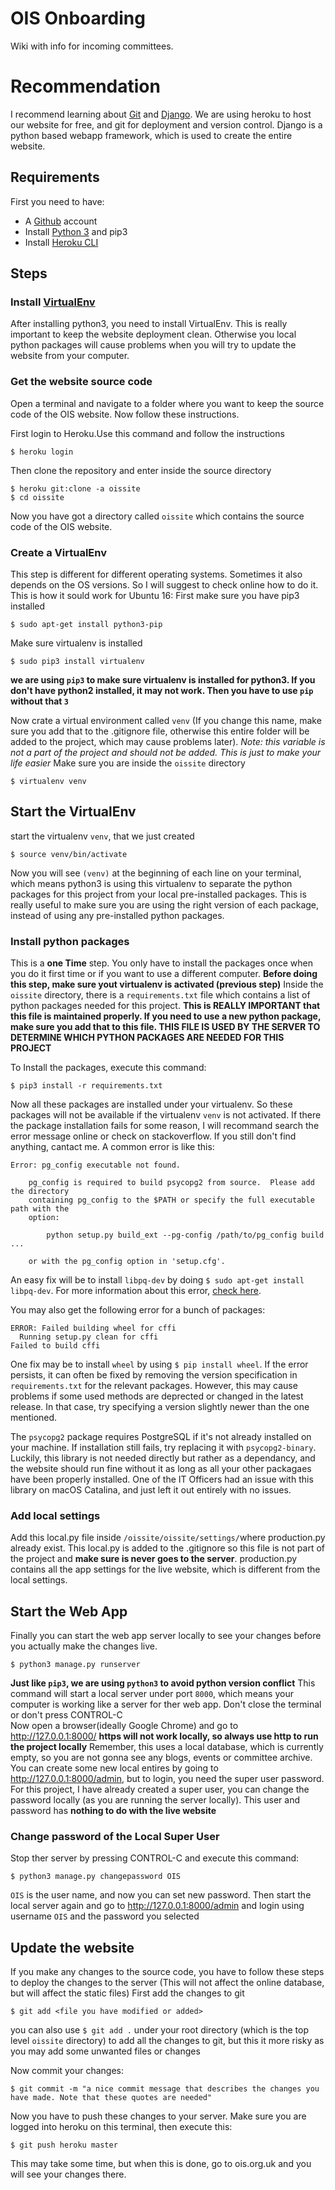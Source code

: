 # OIS Onboarding
Wiki with info for incoming committees.

# Recommendation
I recommend learning about [Git](https://try.github.io/) and [Django](https://www.djangoproject.com/start/).
We are using heroku to host our website for free, and git for deployment and version control.
Django is a python based webapp framework, which is used to create the entire website.

## Requirements
First you need to have:
* A [Github](https://github.com/) account 
* Install [Python 3](https://www.python.org/downloads/) and pip3
* Install [Heroku CLI](https://devcenter.heroku.com/articles/heroku-cli)

## Steps

### Install [VirtualEnv](https://docs.python.org/3/library/venv.html)
After installing python3, you need to install VirtualEnv. This is really important to keep the website deployment clean. Otherwise you local python packages will cause problems when you will try to update the website from your computer.

### Get the website source code

Open a terminal and navigate to a folder where you want to keep the source code of the OIS website. Now follow these instructions.

First login to Heroku.Use this command and follow the instructions
```
$ heroku login
```
Then clone the repository and enter inside the source directory
```
$ heroku git:clone -a oissite
$ cd oissite
```
Now you have got a directory called `oissite` which contains the source code of the OIS website.

### Create a VirtualEnv
This step is different for different operating systems. Sometimes it also depends on the OS versions. So I will suggest to check online how to do it. This is how it sould work for Ubuntu 16:
First make sure you have pip3 installed
```
$ sudo apt-get install python3-pip
```
Make sure virtualenv is installed
```
$ sudo pip3 install virtualenv 
```
**we are using `pip3` to make sure virtualenv is installed for python3. If you don't have python2 installed, it may not work. Then you have to use `pip` without that `3`**

Now crate a virtual environment called `venv` (If you change this name, make sure you add that to the .gitignore file, otherwise this entire folder will be added to the project, which may cause problems later). *Note: this variable is not a part of the project and should not be added. This is just to make your life easier*
Make sure you are inside the `oissite` directory
```
$ virtualenv venv 
```

## Start the VirtualEnv
start the virtualenv `venv`, that we just created
```
$ source venv/bin/activate
```
Now you will see `(venv)` at the beginning of each line on your terminal, which means python3 is using this virtualenv to separate the python packages for this project from your local pre-installed packages. This is really useful to make sure you are using the right version of each package, instead of using any pre-installed python packages.

### Install python packages
This is a **one Time** step. You only have to install the packages once when you do it first time or if you want to use a different computer.
**Before doing this step, make sure yout virtualenv is activated (previous step)**
Inside the `oissite` directory, there is a `requirements.txt` file which contains a list of python packages needed for this project. **This is REALLY IMPORTANT that this file is maintained properly. If you need to use a new python package, make sure you add that to this file. THIS FILE IS USED BY THE SERVER TO DETERMINE WHICH PYTHON PACKAGES ARE NEEDED FOR THIS PROJECT**

To Install the packages, execute this command:
```
$ pip3 install -r requirements.txt
```
Now all these packages are installed under your virtualenv. So these packages will not be available if the virtualenv `venv` is not activated.
If there the package installation fails for some reason, I will recommand search the error message online or check on stackoverflow. If you still don't find anything, cantact me.
A common error is like this:

```
Error: pg_config executable not found.
    
    pg_config is required to build psycopg2 from source.  Please add the directory
    containing pg_config to the $PATH or specify the full executable path with the
    option:
    
        python setup.py build_ext --pg-config /path/to/pg_config build ...
    
    or with the pg_config option in 'setup.cfg'.

```
An easy fix will be to install `libpq-dev` by doing `$ sudo apt-get install libpq-dev`. For more information about this error, [check here](https://stackoverflow.com/questions/11618898/pg-config-executable-not-found).

You may also get the following error for a bunch of packages:

```
ERROR: Failed building wheel for cffi
  Running setup.py clean for cffi
Failed to build cffi
```
One fix may be to install `wheel` by using `$ pip install wheel`. If the error persists, it can often be fixed by removing the version specification in `requirements.txt` for the relevant packages. However, this may cause problems if some used methods are deprected or changed in the latest release. In that case, try specifying a version slightly newer than the one mentioned. 

The `psycopg2` package requires PostgreSQL if it's not already installed on your machine. If installation still fails, try replacing it with `psycopg2-binary`. Luckily, this library is not needed directly but rather as a dependancy, and the website should run fine without it as long as all your other packagaes have been properly installed. One of the IT Officers had an issue with this library on macOS Catalina, and just left it out entirely with no issues.

### Add local settings
Add this local.py file inside `/oissite/oissite/settings/`where production.py already exist. This local.py is added to the .gitignore so this file is not part of the project and **make sure is never goes to the server**.
production.py contains all the app settings for the live website, which is different from the local settings.


## Start the Web App
Finally you can start the web app server locally to see your changes before you actually make the changes live.
```
$ python3 manage.py runserver
```
**Just like `pip3`, we are using `python3` to avoid python version conflict**
This command will start a local server under port `8000`, which means your computer is working like a server for ther web app. Don't close the terminal or don't press CONTROL-C  
Now open a browser(ideally Google Chrome) and go to http://127.0.0.1:8000/
**https will not work locally, so always use http to run the project locally**
Remember, this uses a local database, which is currently empty, so you are not gonna see any blogs, events or committee archive. You can create some new local entires by going to http://127.0.0.1:8000/admin, but to login, you need the super user password. For this project, I have already created a super user, you can change the password locally (as you are running the server locally). This user and password has **nothing to do with the live website**

### Change password of the Local Super User
Stop ther server by pressing CONTROL-C and execute this command:
```
$ python3 manage.py changepassword OIS
```
`OIS` is the user name, and now you can set new password. Then start the local server again and go to http://127.0.0.1:8000/admin and login using username `OIS` and the password you selected


## Update the website
If you make any changes to the source code, you have to follow these steps to deploy the changes to the server (This will not affect the online database, but will affect the static files)
First add the changes to git
```
$ git add <file you have modified or added>
```
you can also use `$ git add .` under your root directory (which is the top level `oissite` directory) to add all the changes to git, but this it more risky as you may add some unwanted files or changes

Now commit your changes:
```
$ git commit -m "a nice commit message that describes the changes you have made. Note that these quotes are needed"
```
Now you have to push these changes to your server.
Make sure you are logged into heroku on this terminal, then execute this:
```
$ git push heroku master
```
This may take some time, but when this is done, go to ois.org.uk and you will see your changes there.
